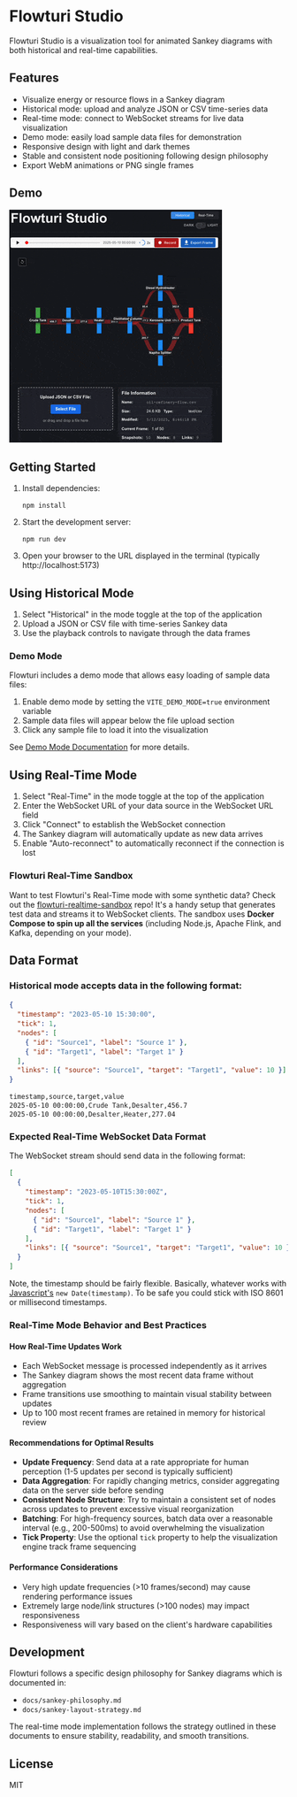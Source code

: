 # Flowturi Studio

Flowturi Studio is a visualization tool for animated Sankey diagrams with both historical and real-time capabilities.

## Features

- Visualize energy or resource flows in a Sankey diagram
- Historical mode: upload and analyze JSON or CSV time-series data
- Real-time mode: connect to WebSocket streams for live data visualization
- Demo mode: easily load sample data files for demonstration
- Responsive design with light and dark themes
- Stable and consistent node positioning following design philosophy
- Export WebM animations or PNG single frames

## Demo

![Flowturi animation](assets/FlowturiDemo.gif)

## Getting Started

1. Install dependencies:

   ```
   npm install
   ```

2. Start the development server:

   ```
   npm run dev
   ```

3. Open your browser to the URL displayed in the terminal (typically http://localhost:5173)

## Using Historical Mode

1. Select "Historical" in the mode toggle at the top of the application
2. Upload a JSON or CSV file with time-series Sankey data
3. Use the playback controls to navigate through the data frames

### Demo Mode

Flowturi includes a demo mode that allows easy loading of sample data files:

1. Enable demo mode by setting the `VITE_DEMO_MODE=true` environment variable
2. Sample data files will appear below the file upload section
3. Click any sample file to load it into the visualization

See [Demo Mode Documentation](docs/demo-mode.md) for more details.

## Using Real-Time Mode

1. Select "Real-Time" in the mode toggle at the top of the application
2. Enter the WebSocket URL of your data source in the WebSocket URL field
3. Click "Connect" to establish the WebSocket connection
4. The Sankey diagram will automatically update as new data arrives
5. Enable "Auto-reconnect" to automatically reconnect if the connection is lost

### Flowturi Real-Time Sandbox

Want to test Flowturi's Real-Time mode with some synthetic data? Check out the [flowturi-realtime-sandbox](https://github.com/ThatOrJohn/flowturi-realtime-sandbox) repo! It's a handy setup that generates test data and streams it to WebSocket clients. The sandbox uses **Docker Compose to spin up all the services** (including Node.js, Apache Flink, and Kafka, depending on your mode).

## Data Format

### Historical mode accepts data in the following format:

```json
{
  "timestamp": "2023-05-10 15:30:00",
  "tick": 1,
  "nodes": [
    { "id": "Source1", "label": "Source 1" },
    { "id": "Target1", "label": "Target 1" }
  ],
  "links": [{ "source": "Source1", "target": "Target1", "value": 10 }]
}
```

```csv
timestamp,source,target,value
2025-05-10 00:00:00,Crude Tank,Desalter,456.7
2025-05-10 00:00:00,Desalter,Heater,277.04
```

### Expected Real-Time WebSocket Data Format

The WebSocket stream should send data in the following format:

```json
[
  {
    "timestamp": "2023-05-10T15:30:00Z",
    "tick": 1,
    "nodes": [
      { "id": "Source1", "label": "Source 1" },
      { "id": "Target1", "label": "Target 1" }
    ],
    "links": [{ "source": "Source1", "target": "Target1", "value": 10 }]
  }
]
```

Note, the timestamp should be fairly flexible. Basically, whatever works with [Javascript's](https://developer.mozilla.org/en-US/docs/Web/JavaScript/Reference/Global_Objects/Date/parse) `new Date(timestamp)`. To be safe you could stick with ISO 8601 or millisecond timestamps.

### Real-Time Mode Behavior and Best Practices

#### How Real-Time Updates Work

- Each WebSocket message is processed independently as it arrives
- The Sankey diagram shows the most recent data frame without aggregation
- Frame transitions use smoothing to maintain visual stability between updates
- Up to 100 most recent frames are retained in memory for historical review

#### Recommendations for Optimal Results

- **Update Frequency**: Send data at a rate appropriate for human perception (1-5 updates per second is typically sufficient)
- **Data Aggregation**: For rapidly changing metrics, consider aggregating data on the server side before sending
- **Consistent Node Structure**: Try to maintain a consistent set of nodes across updates to prevent excessive visual reorganization
- **Batching**: For high-frequency sources, batch data over a reasonable interval (e.g., 200-500ms) to avoid overwhelming the visualization
- **Tick Property**: Use the optional `tick` property to help the visualization engine track frame sequencing

#### Performance Considerations

- Very high update frequencies (>10 frames/second) may cause rendering performance issues
- Extremely large node/link structures (>100 nodes) may impact responsiveness
- Responsiveness will vary based on the client's hardware capabilities

## Development

Flowturi follows a specific design philosophy for Sankey diagrams which is documented in:

- `docs/sankey-philosophy.md`
- `docs/sankey-layout-strategy.md`

The real-time mode implementation follows the strategy outlined in these documents to ensure stability,
readability, and smooth transitions.

## License

MIT

